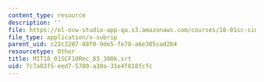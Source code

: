 ```yaml
---
content_type: resource
description: ''
file: https://ol-ocw-studio-app-qa.s3.amazonaws.com/courses/18-01sc-single-variable-calculus-fall-2010/7c7a83f5eed75780a30a31e4f818fcfc_MIT18_01SCF10Rec_83_300k.vtt
file_type: application/x-subrip
parent_uid: c22c3207-88f0-9de5-fe78-a6e305cad2b4
resourcetype: Other
title: MIT18_01SCF10Rec_83_300k.srt
uid: 7c7a83f5-eed7-5780-a30a-31e4f818fcfc
---
```


